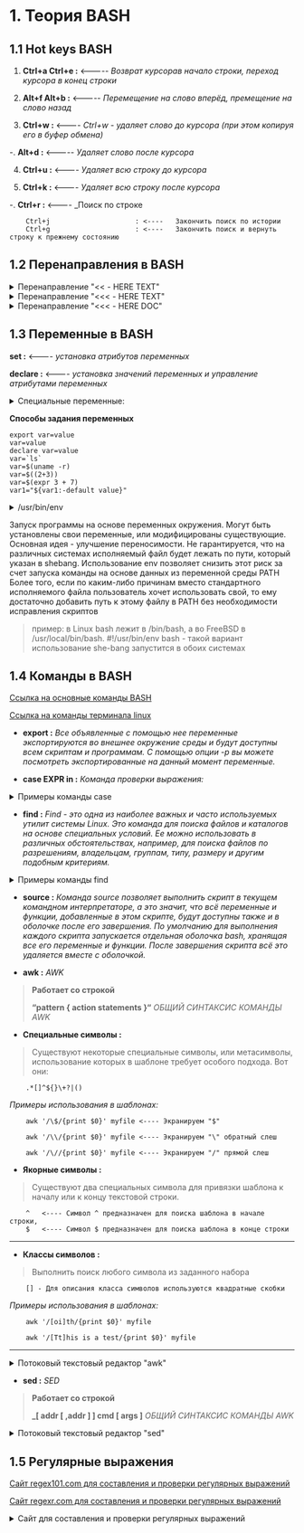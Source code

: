 

#                                                               1. Теория BASH

##          1.1 Hot keys BASH


1.  **Ctrl+a Ctrl+e                 :** <----- *Возврат курсорав начало строки, переход курсора в конец строки*

2.  **Alt+f Alt+b                    :**  <----- _Перемещение на слово вперёд, премещение на слово назад_

3.  **Ctrl+w                           :**   <---- _Ctrl+w - удаляет слово до курсора (при этом копируя его в буфер обмена)_

-.  **Alt+d                              :** <----- _Удаляет слово после курсора_   

4.  **Ctrl+u                            :** <---- _Удаляет всю строку до курсора_

5.  **Ctrl+k                            :** <----   _Удаляет всю строку после курсора_

-.  **Ctrl+r                            :**   <---- _Поиск по строке
       
        Ctrl+j                     : <----   Закончить поиск по истории
        Ctrl+g                     : <----   Закончить поиск и вернуть строку к прежнему состоянию


##          1.2 Перенаправления в BASH

<details> 
                <summary> Перенаправление "<< - HERE TEXT"  </summary>
    
    wc -l << EOF
    Ssss
    Sdsd
    Sdsd
    EOF

</details>

<details> 
                <summary> Перенаправление "<<< - HERE TEXT"  </summary>

    $ read first second <<< "hello world"
    $ echo $second $first
</details>

<details> 
                <summary> Перенаправление "<<< - HERE DOC"  </summary>

    cat << EOF > myscript.sh
    #!/bin/bash
    echo “Hello Linux!!!”
    exit 0
    EOF
</details>

##                                          1.3 Переменные в BASH


**set              :**    <---- _установка атрибутов переменных_

**declare       :**    <---- _установка значений переменных и управление атрибутами переменных_ 


<details> 
                <summary> Специальные переменные:  </summary>

    
     $@ — параметры скрипта (столбик), если переменная в кавычках -  "$@", иначе строка. Без кавычек  в переменных $@ и $* нет разницы
     $* - все параметры скрипта (строка) если переменная в кавычках - "$*", иначе строка. Без кавычек  в переменных $@ и $* нет разницы 
     $0 — имя скрипта
     $1 , $2 , $3 , ... — параметры скрипта, по одному
     $# — количество параметров
     $? — статус выхода последней выполненной команды
     $$ — PID оболочки
     $! — PID последней выполненной в фоновом режиме команды
</details>

**Способы задания переменных**

    export var=value
    var=value
    declare var=value
    var=`ls`
    var=$(uname -r)
    var=$((2+3))
    var=$(expr 3 + 7)
    var1="${var1:-default value}"

    
<details> 
                <summary>/usr/bin/env</summary>
                        
    #!/usr/bin/env VAR=VALUE bash
            
    -i, --ignore-environment 
    start with an empty environment

    -0, --null
    end each output line with NUL, not newline

    -u, --unset=NAME
    remove variable from the environment

    -C, --chdir=DIR
    change working directory to DIR

    -S, --split-string=S
    process and split S into separate arguments; used to pass multiple arguments on shebang lines
</details>
    
Запуск программы на основе переменных окружения. Могут быть установлены свои переменные, или модифицированы существующие. 
Основная идея - улучшение переносимости. Не гарантируется, что на различных системах исполняемый файл будет лежать по пути, который указан в shebang.
Использование env позволяет снизить этот риск за счет запуска команды на основе данных из переменной среды PATH
Более того, если по каким-либо причинам вместо стандартного исполняемого файла пользователь хочет использовать свой, то ему достаточно добавить путь к этому файлу в PATH без необходимости исправления скриптов

>  пример: в Linux bash лежит в /bin/bash, а во FreeBSD в /usr/local/bin/bash. #!/usr/bin/env bash - такой вариант использование she-bang запустится в обоих системах





##          1.4 Команды в BASH

[ Ссылка на основные команды BASH ]( https://losst.ru/osnovnye-komandy-bash )   

[ Ссылка на команды терминала linux ](https://losst.ru/komandy-terminala-linux)


*   **export         :**  _Все объявленные с помощью нее переменные экспортируются во внешнее окружение среды и будут доступны всем скриптам и программам. С помощью опции -p вы можете посмотреть экспортированные на данный момент переменные._

*   **case  EXPR in   :**  _Команда проверки  выражения:_

<details> 
    <summary>Примеры команды case </summary>
        
    CASE1) команды
    ;& # отработать следующие команды без проверки
    CASE2) команды
    ;;& # выполнить следующую проверку
    ...
    CASEN) команды
    ;; # закончить на этом
    esac
</details>

*   **find              :** _Find - это одна из наиболее важных и часто используемых утилит системы Linux. Это команда для поиска файлов и каталогов на основе специальных условий. Ее можно использовать в различных обстоятельствах, например, для поиска файлов по разрешениям, владельцам, группам, типу, размеру и другим подобным критериям._

<details> 
    <summary>Примеры команды find </summary>
        
    Изменение атрибутов файлов в папках
        
    find ./ -type f -exec chmod -X '{}' \;  <----- Изменить атрибуты файлов ( -type f), убрать значение, что этот файл исполняемый, если он таковым не является
    
</details>


*   **source         :**  _Команда source позволяет выполнить скрипт в текущем командном интерпретаторе, а это значит, что всё переменные и функции, добавленные в этом скрипте, будут доступны также и в оболочке после его завершения. По умолчанию для выполнения каждого скрипта запускается отдельная оболочка bash, хранящая все его переменные и функции. После завершения скрипта всё это удаляется вместе с оболочкой._


*   **awk           :** _AWK_

>   **Работает со строкой**
>
>   **“pattern { action statements }“**  _ОБЩИЙ СИНТАКСИС КОМАНДЫ AWK_

*   **Специальные символы :**

>   Существуют некоторые специальные символы, или метасимволы, использование которых в шаблоне требует особого подхода. Вот они:
    
        .*[]^${}\+?|()

   _Примеры использования в шаблонах:_
        
        awk '/\$/{print $0}' myfile <---- Экранируем "$"

        awk '/\\/{print $0}' myfile <---- Экранируем "\" обратный слеш
        
        awk '/\//{print $0}' myfile <---- Экранируем "/" прямой слеш



*   **Якорные символы   :**

>   Существуют два специальных символа для привязки шаблона к началу или к концу текстовой строки.

        ^   <---- Символ ^ предназначен для поиска шаблона в начале строки,
        $   <---- Символ $ предназначен для поиска шаблона в конце строки


        
---

        
*   **Классы символов   :**


>   Выполнить поиск любого символа из заданного набора

        [] - Для описания класса символов используются квадратные скобки
        
   _Примеры использования в шаблонах:_
   
        awk '/[oi]th/{print $0}' myfile 
        
        awk '/[Tt]his is a test/{print $0}' myfile
___

<details> 
    <summary>Потоковый текстовый редактор "awk"   </summary>
    
</details>





*   **sed           :** _SED_

>   **Работает со строкой**
>
>   **_[ addr [ ,addr ] ] cmd [ args ]**    _ОБЩИЙ СИНТАКСИС КОМАНДЫ AWK_





<details> 
    <summary>Потоковый текстовый редактор "sed" </summary>

**d <-- _удалить строку_**

    who | sed -e '10 d'
    who | sed -e '2,4 d'
    who | sed -e '/pts/ d'

**s <-- _замена по регулярному выражению_**
    
    who | sed -e "s/USER/user/g"    <--- /s"что"/"на что" "/g - глобальное использование"  


    
    
</details>



##          1.5 Регулярные выражения

[Сайт regex101.com  для составления и проверки регулярных выражений ](https://regex101.com/)

[Сайт regexr.com  для составления и проверки регулярных выражений ](https://regexr.com/)





<details> 
    <summary>Сайт для составления и проверки регулярных выражений   </summary>


##          1.6 Массивы

**Способы инициализации массива         :**

    files = $(ls) - считывается строка
    array=('first element' 'second element' 'third element')
    array=([3]='fourth element' [4]='fifth element')
    array[0]='first element'
    array[1]='second element'
    echo ${array[2]}
    IFS=$'\n'; echo "${array[*]}" <---- IFS - разделитель полей массива
    declare -A array              <---- Объявление переменной как массив
    array[first]='First element'  <---- Массив с текстовым индексом "first" т.е. массив проиндексирован текстовым индексом
    array[second]='Second element'

    
<details> 
        <summary>Пример: цикл по элементам массива</summary>    
    arr=(a b c d e f)
    for i in "${arr[@]}"
    do
    echo "$i"
    done
</details>

<details> 
        <summary>Пример: цикл "while" по  количеству элементов массива.  </summary>
    i=0
    arr=(a b c d e f)
    while (( $i < ${#arr[@]} ))  <---- _**Количество ${#arr[@]}  элементов в массиве**_
    do
    echo "${arr[$i]}"  <---- Выводим значение массива, на основании его цифрового индекса
    (( i++ ))
    done
</details>

<details> 
        <summary>Пример: цикл "for"  по  количеству элементов массива. </summary>
    arr=(a b c d e f)
    for (( i=0;i<${#arr[@]};i++ )) <---- _**Количество ${#arr[@]}  элементов в массиве и вычисление индекса массива**_
    do
    echo "${arr[$i]}"
    done
</details>

<details> 
        <summary>Пример: цикл "for" заполнение массива значениями.</summary>
     s=0
     for i in $(ls ./)
        do
            array+=($i)     <----- _**Заполняем массив значениями (ls ./), индексы берутся автоматически, начиная с 0**_
            array=( $(ls) ) <----- _**Или так заполнить массив, значениями выполнения программы ls в текущей директории**_
            echo "${arr[$s]}"
            (( s++ ))
        done
</details>    



**Таблица работы с массивами в BASH**

<table>
  <tr>
    <th>Синтаксическая конструкция</th>
    <th>Описание</th>
  </tr>
  <tr>
    <td>arr=(1 2 3)</td>
    <td>Инициализация массива</td>
  </tr>
  <tr>
    <td>${arr[2]}</td>
    <td>Получение третьего элемента массива</td>
   </tr>
   <tr>
        <td>${arr[@]}</td>
        <td>Получение всех элементов массива</td>
   </tr>
   
   <tr>
        <td>${!arr[@]}</td>
        <td>Получение индексов массива</td>
   </tr>
   
   <tr>
        <td>${#arr[@]}</td>
        <td>Вычисление размера массива</td>
   </tr>
   
   <tr>
        <td>arr[0]=3</td>
        <td>Перезапись первого элемента массива</td>
   </tr>
   
   <tr>
        <td>arr+=(4)</td>
        <td>Присоединение к массиву значения</td>
   </tr>
   
   <tr>
        <td>str=$(ls)</td>
        <td>Сохранение вывода команды ls в виде строки</td>
   </tr>
   
   <tr>
        <td>arr=( $(ls) )</td>
        <td>Сохранение вывода команды ls в виде массива имён файлов</td>
   </tr>
   
   <tr>
        <td>${arr[@]:s:n}</td>
        <td>Получение элементов массива начиная с элемента с индексом s до элемента с индексом s+(n-1)</td>
   </tr>
   
</table>



    
##          1.7 Условия проверки

**Условия для строк и чисел:**

    -z # строка пуста
    -n # строка не пуста
    =, (==) # строки равны
    != # строки не равны
    -eq # равно
    -ne # не равно
    -lt,(< ) # меньше
    -le,(<=) # меньше или равно
    -gt,(>) # больше
    -ge,(>=) # больше или равно
    ! # отрицание логического выражения
    -a,(&&) # логическое «И»
    -o,(||) # логическое «ИЛИ»

**Проверки для файлов:**

    [ -e FILE ] — файл существует
    [ -d FILE ] — это директория
    [ -f FILE ] — это обычный файл
    [ -s FILE ] — размер ненулевой
    [ -r FILE ] — доступен для чтения
    [ -w FILE ] — доступен для записи
    [ -x FILE ] — исполняемый

